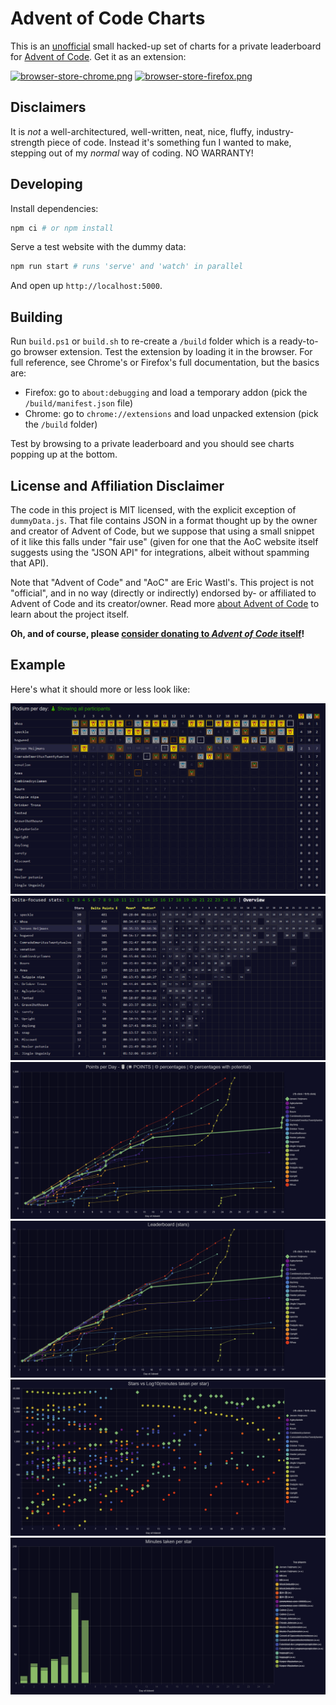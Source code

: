 # Advent of Code Charts

This is an [unofficial](#license-and-affiliation-disclaimer) small hacked-up set of charts for a private leaderboard for [Advent of Code](https://adventofcode.com/).
Get it as an extension:

[![browser-store-chrome.png](browser-store-chrome.png)](https://chrome.google.com/webstore/detail/advent-of-code-charts/ipbomkmbokofodhhjpipflmdplipblbe) [![browser-store-firefox.png](browser-store-firefox.png)](https://addons.mozilla.org/en-US/firefox/addon/advent-of-code-charts/)

## Disclaimers

It is *not* a well-architectured, well-written, neat, nice, fluffy, industry-strength piece of code.
Instead it's something fun I wanted to make, stepping out of my *normal* way of coding. NO WARRANTY!

## Developing

Install dependencies:

```sh
npm ci # or npm install
```

Serve a test website with the dummy data:

```sh
npm run start # runs 'serve' and 'watch' in parallel
```

And open up `http://localhost:5000`.

## Building

Run `build.ps1` or `build.sh` to re-create a `/build` folder which is a ready-to-go browser extension.
Test the extension by loading it in the browser.
For full reference, see Chrome's or Firefox's full documentation, but the basics are:

- Firefox: go to `about:debugging` and load a temporary addon (pick the `/build/manifest.json` file)
- Chrome: go to `chrome://extensions` and load unpacked extension (pick the `/build` folder)

Test by browsing to a private leaderboard and you should see charts popping up at the bottom.

## License and Affiliation Disclaimer

The code in this project is MIT licensed, with the explicit exception of `dummyData.js`.
That file contains JSON in a format thought up by the owner and creator of Advent of Code, but we suppose that using a small snippet of it like this falls under "fair use" (given for one that the AoC website itself suggests using the "JSON API" for integrations, albeit without spamming that API).

Note that "Advent of Code" and "AoC" are Eric Wastl's.
This project is not "official", and in no way (directly or indirectly) endorsed by- or affiliated to Advent of Code and its creator/owner.
Read more [about Advent of Code](https://adventofcode.com/2018/about) to learn about the project itself.

**Oh, and of course, please [consider donating to _Advent of Code_ itself](https://adventofcode.com/2018/support)!**

## Example

Here's what it should more or less look like:

![example-001.png](example-001.png)
![example-002.png](example-002.png)
![example-003.png](example-003.png)
![example-004.png](example-004.png)
![example-005.png](example-005.png)
![example-006.png](example-006.png)
